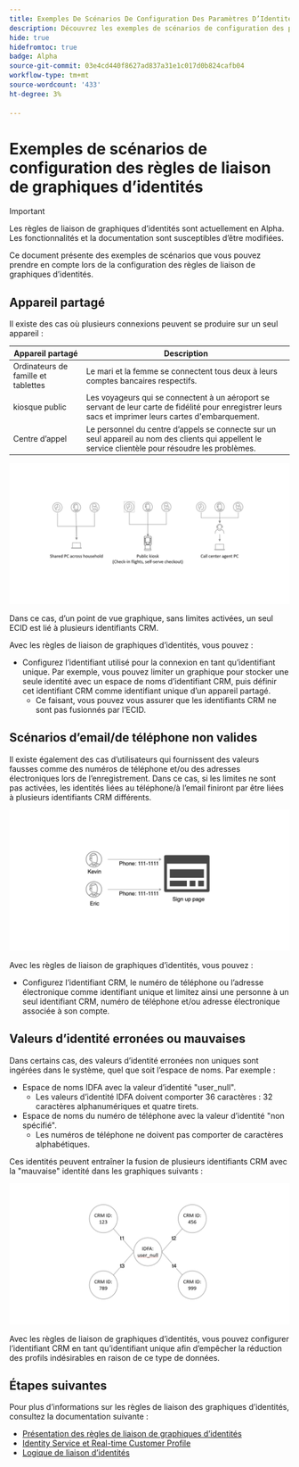 ```yaml
---
title: Exemples De Scénarios De Configuration Des Paramètres D’Identité
description: Découvrez les exemples de scénarios de configuration des paramètres d’identité.
hide: true
hidefromtoc: true
badge: Alpha
source-git-commit: 03e4cd440f8627ad837a31e1c017d0b824cafb04
workflow-type: tm+mt
source-wordcount: '433'
ht-degree: 3%

---
```


# Exemples de scénarios de configuration des règles de liaison de graphiques d’identités

>[!IMPORTANT]
>
>Les règles de liaison de graphiques d’identités sont actuellement en Alpha. Les fonctionnalités et la documentation sont susceptibles d’être modifiées.

Ce document présente des exemples de scénarios que vous pouvez prendre en compte lors de la configuration des règles de liaison de graphiques d’identités.

## Appareil partagé

Il existe des cas où plusieurs connexions peuvent se produire sur un seul appareil :

| Appareil partagé | Description |
| --- | --- |
| Ordinateurs de famille et tablettes | Le mari et la femme se connectent tous deux à leurs comptes bancaires respectifs. |
| kiosque public | Les voyageurs qui se connectent à un aéroport se servant de leur carte de fidélité pour enregistrer leurs sacs et imprimer leurs cartes d&#39;embarquement. |
| Centre d’appel | Le personnel du centre d’appels se connecte sur un seul appareil au nom des clients qui appellent le service clientèle pour résoudre les problèmes. |

![shared-devices](../images/identity-settings/shared-devices.png)

Dans ce cas, d’un point de vue graphique, sans limites activées, un seul ECID est lié à plusieurs identifiants CRM.

Avec les règles de liaison de graphiques d’identités, vous pouvez :

* Configurez l’identifiant utilisé pour la connexion en tant qu’identifiant unique. Par exemple, vous pouvez limiter un graphique pour stocker une seule identité avec un espace de noms d’identifiant CRM, puis définir cet identifiant CRM comme identifiant unique d’un appareil partagé.
   * Ce faisant, vous pouvez vous assurer que les identifiants CRM ne sont pas fusionnés par l’ECID.

## Scénarios d’email/de téléphone non valides

Il existe également des cas d’utilisateurs qui fournissent des valeurs fausses comme des numéros de téléphone et/ou des adresses électroniques lors de l’enregistrement. Dans ce cas, si les limites ne sont pas activées, les identités liées au téléphone/à l’email finiront par être liées à plusieurs identifiants CRM différents.

![invalid-email-phone](../images/identity-settings/invalid-email-phone.png)

Avec les règles de liaison de graphiques d’identités, vous pouvez :

* Configurez l’identifiant CRM, le numéro de téléphone ou l’adresse électronique comme identifiant unique et limitez ainsi une personne à un seul identifiant CRM, numéro de téléphone et/ou adresse électronique associée à son compte.

## Valeurs d’identité erronées ou mauvaises

Dans certains cas, des valeurs d’identité erronées non uniques sont ingérées dans le système, quel que soit l’espace de noms. Par exemple :

* Espace de noms IDFA avec la valeur d’identité &quot;user_null&quot;.
   * Les valeurs d’identité IDFA doivent comporter 36 caractères : 32 caractères alphanumériques et quatre tirets.
* Espace de noms du numéro de téléphone avec la valeur d’identité &quot;non spécifié&quot;.
   * Les numéros de téléphone ne doivent pas comporter de caractères alphabétiques.

Ces identités peuvent entraîner la fusion de plusieurs identifiants CRM avec la &quot;mauvaise&quot; identité dans les graphiques suivants :

![bad-data](../images/identity-settings/bad-data.png)

Avec les règles de liaison de graphiques d’identités, vous pouvez configurer l’identifiant CRM en tant qu’identifiant unique afin d’empêcher la réduction des profils indésirables en raison de ce type de données.

## Étapes suivantes

Pour plus d’informations sur les règles de liaison des graphiques d’identités, consultez la documentation suivante :

* [Présentation des règles de liaison de graphiques d’identités](./overview.md)
* [Identity Service et Real-time Customer Profile](identity-and-profile.md)
* [Logique de liaison d’identités](./identity-linking-logic.md)